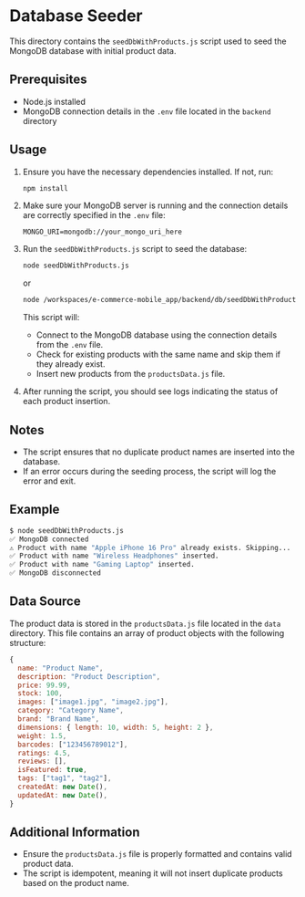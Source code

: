 # Database Seeder

This directory contains the `seedDbWithProducts.js` script used to seed the MongoDB database with initial product data.

## Prerequisites

- Node.js installed
- MongoDB connection details in the `.env` file located in the `backend` directory

## Usage

1. Ensure you have the necessary dependencies installed. If not, run:

   ```sh
   npm install
   ```

2. Make sure your MongoDB server is running and the connection details are correctly specified in the `.env` file:

   ```
   MONGO_URI=mongodb://your_mongo_uri_here
   ```

3. Run the `seedDbWithProducts.js` script to seed the database:

   ```sh
   node seedDbWithProducts.js
   ```
   or
   ```sh
   node /workspaces/e-commerce-mobile_app/backend/db/seedDbWithProducts.js
   ```
   
   This script will:
   - Connect to the MongoDB database using the connection details from the `.env` file.
   - Check for existing products with the same name and skip them if they already exist.
   - Insert new products from the `productsData.js` file.

4. After running the script, you should see logs indicating the status of each product insertion.

## Notes

- The script ensures that no duplicate product names are inserted into the database.
- If an error occurs during the seeding process, the script will log the error and exit.

## Example

```sh
$ node seedDbWithProducts.js
✅ MongoDB connected
⚠️ Product with name "Apple iPhone 16 Pro" already exists. Skipping...
✅ Product with name "Wireless Headphones" inserted.
✅ Product with name "Gaming Laptop" inserted.
✅ MongoDB disconnected
```

## Data Source

The product data is stored in the `productsData.js` file located in the `data` directory. This file contains an array of product objects with the following structure:

```javascript
{
  name: "Product Name",
  description: "Product Description",
  price: 99.99,
  stock: 100,
  images: ["image1.jpg", "image2.jpg"],
  category: "Category Name",
  brand: "Brand Name",
  dimensions: { length: 10, width: 5, height: 2 },
  weight: 1.5,
  barcodes: ["123456789012"],
  ratings: 4.5,
  reviews: [],
  isFeatured: true,
  tags: ["tag1", "tag2"],
  createdAt: new Date(),
  updatedAt: new Date(),
}
```

## Additional Information

- Ensure the `productsData.js` file is properly formatted and contains valid product data.
- The script is idempotent, meaning it will not insert duplicate products based on the product name.

